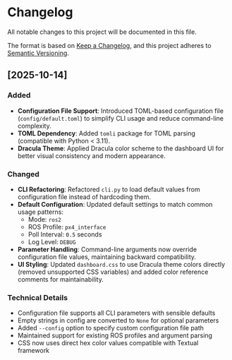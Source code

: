 # Changelog

All notable changes to this project will be documented in this file.

The format is based on [Keep a Changelog](https://keepachangelog.com/en/1.0.0/),
and this project adheres to [Semantic Versioning](https://semver.org/spec/v2.0.0.html).

## [2025-10-14]

### Added
- **Configuration File Support**: Introduced TOML-based configuration file (`config/default.toml`) to simplify CLI usage and reduce command-line complexity.
- **TOML Dependency**: Added `tomli` package for TOML parsing (compatible with Python < 3.11).
- **Dracula Theme**: Applied Dracula color scheme to the dashboard UI for better visual consistency and modern appearance.

### Changed
- **CLI Refactoring**: Refactored `cli.py` to load default values from configuration file instead of hardcoding them.
- **Default Configuration**: Updated default settings to match common usage patterns:
  - Mode: `ros2`
  - ROS Profile: `px4_interface`
  - Poll Interval: `0.5` seconds
  - Log Level: `DEBUG`
- **Parameter Handling**: Command-line arguments now override configuration file values, maintaining backward compatibility.
- **UI Styling**: Updated `dashboard.css` to use Dracula theme colors directly (removed unsupported CSS variables) and added color reference comments for maintainability.

### Technical Details
- Configuration file supports all CLI parameters with sensible defaults
- Empty strings in config are converted to `None` for optional parameters
- Added `--config` option to specify custom configuration file path
- Maintained support for existing ROS profiles and argument parsing
- CSS now uses direct hex color values compatible with Textual framework

